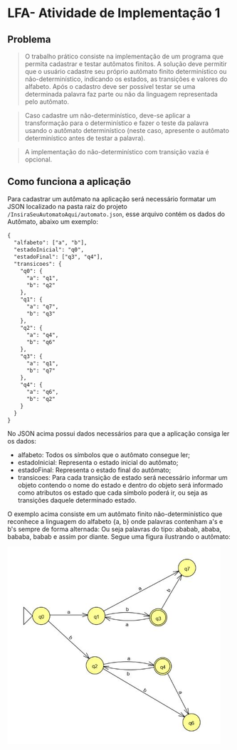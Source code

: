 # LFA- Atividade de Implementação 1

## Problema
> O trabalho prático consiste na implementação de um programa que permita cadastrar e testar autômatos finitos. A solução deve permitir que o usuário cadastre seu próprio autômato finito determinístico ou não-determinístico, indicando os estados, as transições e valores do alfabeto. Após o cadastro deve ser possível testar se uma determinada palavra faz parte ou não da linguagem representada pelo autômato.

> Caso cadastre um não-determinístico, deve-se aplicar a transformação para o determinístico e fazer o teste da palavra usando o autômato determinístico (neste caso, apresente o autômato determinístico antes de testar a palavra). 

> A implementação do não-determinístico com transição vazia é opcional.  

## Como funciona a aplicação

Para cadastrar um autômato na aplicação será necessário formatar um JSON localizado na pasta raiz do projeto ```/InsiraSeuAutomatoAqui/automato.json```, esse arquivo contém os dados do Autômato, abaixo um exemplo:

```
{
  "alfabeto": ["a", "b"],
  "estadoInicial": "q0",
  "estadoFinal": ["q3", "q4"],
  "transicoes": {
    "q0": {
      "a": "q1",
      "b": "q2"
    },
    "q1": {
      "a": "q7",
      "b": "q3"
    },
    "q2": {
      "a": "q4",
      "b": "q6"
    },
    "q3": {
      "a": "q1",
      "b": "q7"
    },
    "q4": {
      "a": "q6",
      "b": "q2"
    }
  }
}
```

No JSON acima possui dados necessários para que a aplicação consiga ler os dados:

- alfabeto: Todos os símbolos que o autômato consegue ler;
- estadoInicial: Representa o estado inicial do autômato;
- estadoFinal: Representa o estado final do autômato;
- transicoes: Para cada transição de estado será necessário informar um objeto contendo o nome do estado e dentro do objeto será informado como atributos os estado que cada símbolo poderá ir, ou seja as transições daquele determinado estado.

O exemplo acima consiste em um autômato finito não-determinístico que reconhece a linguagem do alfabeto {a, b} onde palavras contenham a's e b's sempre de forma alternada: Ou seja palavras do tipo: ababab, ababa, bababa, babab e assim por diante. Segue uma figura ilustrando o autômato:

![Exemplo Autômato](/InsiraSeuAutomatoAqui/automatoexemplo.JPG)

